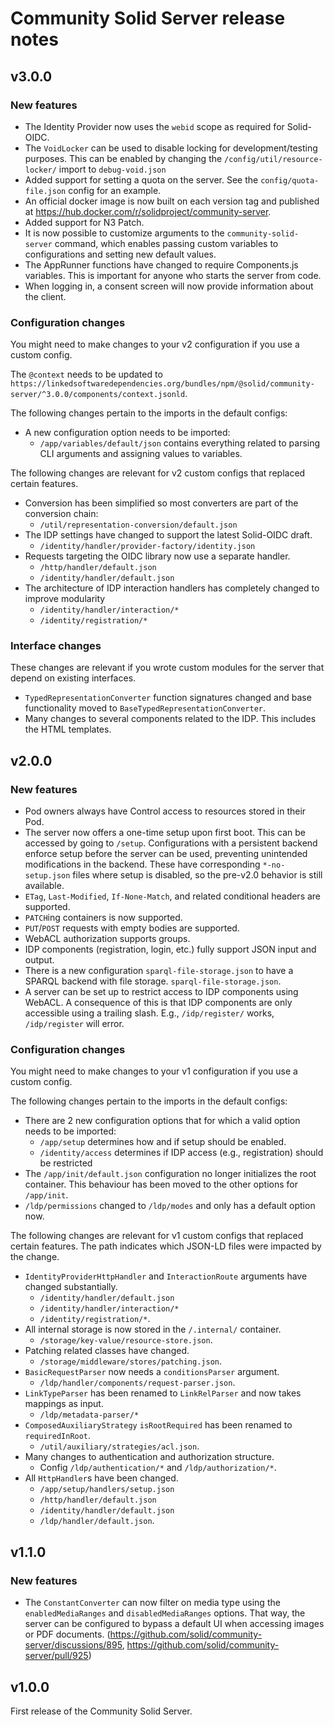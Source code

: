 # Community Solid Server release notes

## v3.0.0
### New features
- The Identity Provider now uses the `webid` scope as required for Solid-OIDC.
- The `VoidLocker` can be used to disable locking for development/testing purposes. 
  This can be enabled by changing the `/config/util/resource-locker/` import to `debug-void.json`
- Added support for setting a quota on the server. See the `config/quota-file.json` config for an example.
- An official docker image is now built on each version tag and published at https://hub.docker.com/r/solidproject/community-server.
- Added support for N3 Patch.
- It is now possible to customize arguments to the `community-solid-server` command, 
  which enables passing custom variables to configurations and setting new default values.
- The AppRunner functions have changed to require Components.js variables. 
  This is important for anyone who starts the server from code.
- When logging in, a consent screen will now provide information about the client.

### Configuration changes
You might need to make changes to your v2 configuration if you use a custom config.

The `@context` needs to be updated to 
`https://linkedsoftwaredependencies.org/bundles/npm/@solid/community-server/^3.0.0/components/context.jsonld`.

The following changes pertain to the imports in the default configs:
- A new configuration option needs to be imported:
  - `/app/variables/default/json` contains everything related to parsing CLI arguments 
    and assigning values to variables.

The following changes are relevant for v2 custom configs that replaced certain features.
- Conversion has been simplified so most converters are part of the conversion chain:
  - `/util/representation-conversion/default.json`
- The IDP settings have changed to support the latest Solid-OIDC draft.
  - `/identity/handler/provider-factory/identity.json`
- Requests targeting the OIDC library now use a separate handler.
  - `/http/handler/default.json`
  - `/identity/handler/default.json`
- The architecture of IDP interaction handlers has completely changed to improve modularity
  - `/identity/handler/interaction/*`
  - `/identity/registration/*`

### Interface changes
These changes are relevant if you wrote custom modules for the server that depend on existing interfaces.
- `TypedRepresentationConverter` function signatures changed 
  and base functionality moved to `BaseTypedRepresentationConverter`.
- Many changes to several components related to the IDP. This includes the HTML templates.

## v2.0.0
### New features
- Pod owners always have Control access to resources stored in their Pod.
- The server now offers a one-time setup upon first boot.
  This can be accessed by going to `/setup`.
  Configurations with a persistent backend enforce setup before the server can be used,
  preventing unintended modifications in the backend.
  These have corresponding `*-no-setup.json` files where setup is disabled,
  so the pre-v2.0 behavior is still available.
- `ETag`, `Last-Modified`, `If-None-Match`, and related conditional headers are supported.
- `PATCH`ing containers is now supported.
- `PUT`/`POST` requests with empty bodies are supported.
- WebACL authorization supports groups.
- IDP components (registration, login, etc.) fully support JSON input and output.
- There is a new configuration `sparql-file-storage.json` to have a SPARQL backend with file storage.
  `sparql-file-storage.json`.
- A server can be set up to restrict access to IDP components using WebACL.
  A consequence of this is that IDP components are only accessible using a trailing slash.
  E.g., `/idp/register/` works, `/idp/register` will error.

### Configuration changes
You might need to make changes to your v1 configuration if you use a custom config.

The following changes pertain to the imports in the default configs:
- There are 2 new configuration options that for which a valid option needs to be imported:
  - `/app/setup` determines how and if setup should be enabled.
  - `/identity/access` determines if IDP access (e.g., registration) should be restricted
- The `/app/init/default.json` configuration no longer initializes the root container. 
  This behaviour has been moved to the other options for `/app/init`.
- `/ldp/permissions` changed to `/ldp/modes` and only has a default option now.

The following changes are relevant for v1 custom configs that replaced certain features.
The path indicates which JSON-LD files were impacted by the change.
- `IdentityProviderHttpHandler` and `InteractionRoute` arguments have changed substantially. 
  - `/identity/handler/default.json`
  - `/identity/handler/interaction/*`
  - `/identity/registration/*`.
- All internal storage is now stored in the `/.internal/` container. 
  - `/storage/key-value/resource-store.json`. 
- Patching related classes have changed. 
  - `/storage/middleware/stores/patching.json`.
- `BasicRequestParser` now needs a `conditionsParser` argument.
  - `/ldp/handler/components/request-parser.json`.
- `LinkTypeParser` has been renamed to `LinkRelParser` and now takes mappings as input. 
  - `/ldp/metadata-parser/*`
- `ComposedAuxiliaryStrategy` `isRootRequired` has been renamed to `requiredInRoot`. 
  - `/util/auxiliary/strategies/acl.json`.
- Many changes to authentication and authorization structure. 
  - Config `/ldp/authentication/*` and `/ldp/authorization/*`.
- All `HttpHandler`s have been changed. 
  - `/app/setup/handlers/setup.json`
  - `/http/handler/default.json`
  - `/identity/handler/default.json`
  - `/ldp/handler/default.json`.

## v1.1.0
### New features
- The `ConstantConverter` can now filter on media type using the `enabledMediaRanges` and `disabledMediaRanges` options. That way, the server can be configured to bypass a default UI when accessing images or PDF documents. (https://github.com/solid/community-server/discussions/895, https://github.com/solid/community-server/pull/925)

## v1.0.0
First release of the Community Solid Server.
